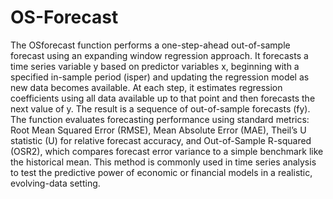 # OS-Forecast

The OSforecast function performs a one-step-ahead out-of-sample forecast using an expanding window regression approach. It forecasts a time series variable y based on predictor variables x, beginning with a specified in-sample period (isper) and updating the regression model as new data becomes available. At each step, it estimates regression coefficients using all data available up to that point and then forecasts the next value of y. The result is a sequence of out-of-sample forecasts (fy). The function evaluates forecasting performance using standard metrics: Root Mean Squared Error (RMSE), Mean Absolute Error (MAE), Theil’s U statistic (U) for relative forecast accuracy, and Out-of-Sample R-squared (OSR2), which compares forecast error variance to a simple benchmark like the historical mean. This method is commonly used in time series analysis to test the predictive power of economic or financial models in a realistic, evolving-data setting.
